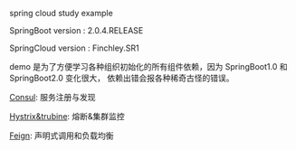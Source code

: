 spring cloud study example


SpringBoot version : 2.0.4.RELEASE

SpringCloud version : Finchley.SR1


demo 是为了方便学习各种组织初始化的所有组件依赖，因为 SpringBoot1.0 和 SpringBoot2.0 变化很大，
依赖出错会报各种稀奇古怪的错误。


[Consul](doc/consul/01_consul.md): 服务注册与发现

[Hystrix&trubine](hystrix.md): 熔断&集群监控

[Feign](feign.md): 声明式调用和负载均衡